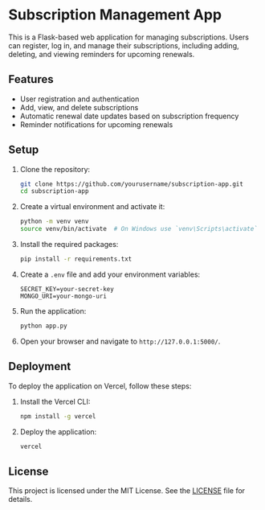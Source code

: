 # Subscription Management App

This is a Flask-based web application for managing subscriptions. Users can register, log in, and manage their subscriptions, including adding, deleting, and viewing reminders for upcoming renewals.

## Features

- User registration and authentication
- Add, view, and delete subscriptions
- Automatic renewal date updates based on subscription frequency
- Reminder notifications for upcoming renewals

## Setup

1. Clone the repository:
    ```sh
    git clone https://github.com/yourusername/subscription-app.git
    cd subscription-app
    ```

2. Create a virtual environment and activate it:
    ```sh
    python -m venv venv
    source venv/bin/activate  # On Windows use `venv\Scripts\activate`
    ```

3. Install the required packages:
    ```sh
    pip install -r requirements.txt
    ```

4. Create a `.env` file and add your environment variables:
    ```env
    SECRET_KEY=your-secret-key
    MONGO_URI=your-mongo-uri
    ```

5. Run the application:
    ```sh
    python app.py
    ```

6. Open your browser and navigate to `http://127.0.0.1:5000/`.

## Deployment

To deploy the application on Vercel, follow these steps:

1. Install the Vercel CLI:
    ```sh
    npm install -g vercel
    ```

2. Deploy the application:
    ```sh
    vercel
    ```

## License

This project is licensed under the MIT License. See the [LICENSE](LICENSE) file for details.